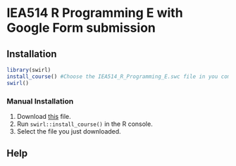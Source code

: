 # IEA514 R Programming E with Google Form submission 

## Installation

```r
library(swirl)
install_course() #Choose the IEA514_R_Programming_E.swc file in you computer
swirl()
```

### Manual Installation

1. Download [this](https://github.com/yusriy/R_swirl/blob/master/Courses/IEG301_R_Programming_E.swc) file.
2. Run `swirl::install_course()` in the R console.
3. Select the file you just downloaded.

## Help

